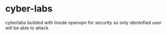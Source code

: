# cyber-labs
cyberlabs builded with linode openvpn for security so only identofied user will be able to attack 
